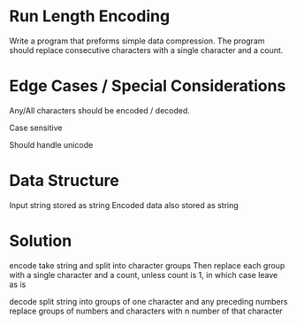 # Run Length Encoding

Write a program that preforms simple data compression. The program should replace consecutive characters with a single character and a count.

# Edge Cases / Special Considerations
Any/All characters should be encoded / decoded.

Case sensitive

Should handle unicode




# Data Structure
Input string stored as string
Encoded data also stored as string

# Solution

encode
take string and split into character groups
Then replace each group with a single character and a count, unless count is 1, in which case leave as is

decode
split string into groups of one character and any preceding numbers
replace groups of numbers and characters with n number of that character
